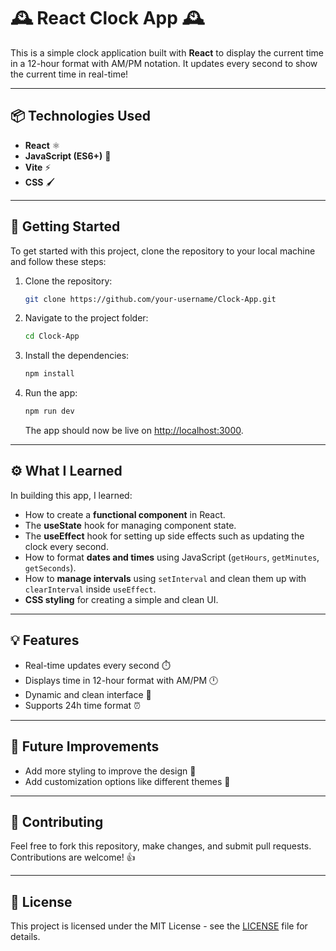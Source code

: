 
# 🕰️ **React Clock App** 🕰️

This is a simple clock application built with **React** to display the current time in a 12-hour format with AM/PM notation. It updates every second to show the current time in real-time!

---

## 📦 **Technologies Used**

- **React** ⚛️
- **JavaScript (ES6+)** 🔧
- **Vite** ⚡
- **CSS** 🖌️

---

## 🚀 **Getting Started**

To get started with this project, clone the repository to your local machine and follow these steps:

1. Clone the repository:
   ```bash
   git clone https://github.com/your-username/Clock-App.git
   ```
2. Navigate to the project folder:
   ```bash
   cd Clock-App
   ```
3. Install the dependencies:
   ```bash
   npm install
   ```
4. Run the app:
   ```bash
   npm run dev
   ```
   The app should now be live on [http://localhost:3000](http://localhost:3000).

---

## ⚙️ **What I Learned**

In building this app, I learned:

- How to create a **functional component** in React.
- The **useState** hook for managing component state.
- The **useEffect** hook for setting up side effects such as updating the clock every second.
- How to format **dates and times** using JavaScript (`getHours`, `getMinutes`, `getSeconds`).
- How to **manage intervals** using `setInterval` and clean them up with `clearInterval` inside `useEffect`.
- **CSS styling** for creating a simple and clean UI.
  
---

## 💡 **Features**

- Real-time updates every second ⏱️
- Displays time in 12-hour format with AM/PM 🕛
- Dynamic and clean interface 🌟
- Supports 24h time format ⏰

---

## 🔧 **Future Improvements**

- Add more styling to improve the design 🎨
- Add customization options like different themes 🌈

---

## 🤝 **Contributing**

Feel free to fork this repository, make changes, and submit pull requests. Contributions are welcome! 👍

---

## 📄 **License**

This project is licensed under the MIT License - see the [LICENSE](LICENSE) file for details.
